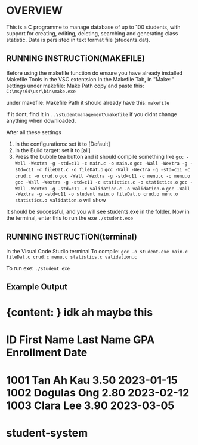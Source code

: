 # OVERVIEW

This is a C programme to manage database of up to 100 students, with support for creating, editing, deleting, searching and generating class statistic. Data is persisted in text format file (students.dat).

## RUNNING INSTRUCTiON(MAKEFILE)
Before using the makefile function 
do ensure you have already installed Makefile Tools in the VSC extentsion
In the Makefile Tab, in "Make: " settings
under makefile: Make Path
copy and paste this:
```C:\msys64\usr\bin\make.exe```

under makefile: Makefile Path
it should already have this:
```makefile```

if it dont, find it in ```..\studentmanagement\makefile``` if you didnt change anything when downloaded.

After all these settings
1. In the configurations: set it to [Default]
2. In the Build target: set it to [all]
3. Press the bubble tea button and it should compile
something like
```gcc -Wall -Wextra -g -std=c11 -c main.c -o main.o```
```gcc -Wall -Wextra -g -std=c11 -c fileDat.c -o fileDat.o```
```gcc -Wall -Wextra -g -std=c11 -c crud.c -o crud.o```
```gcc -Wall -Wextra -g -std=c11 -c menu.c -o menu.o```
```gcc -Wall -Wextra -g -std=c11 -c statistics.c -o statistics.o```
```gcc -Wall -Wextra -g -std=c11 -c validation.c -o validation.o```
```gcc -Wall -Wextra -g -std=c11 -o student main.o fileDat.o crud.o menu.o statistics.o validation.o```
will show

It should be successful, and you will see students.exe in the folder.
Now in the terminal, enter this to run the exe
```./student.exe```

## RUNNING INSTRUCTiON(terminal)
In the Visual Code Studio terminal
To compile:
```gcc -o student.exe main.c fileDat.c crud.c menu.c statistics.c validation.c```

To run exe:
```./student exe```

## Example Output
{content: }
idk ah maybe this
=========================================================
ID       First Name   Last Name   GPA   Enrollment Date
=========================================================
1001     Tan          Ah Kau        3.50  2023-01-15
1002     Dogulas      Ong           2.80  2023-02-12
1003     Clara        Lee           3.90  2023-03-05
=========================================================

# student-system
